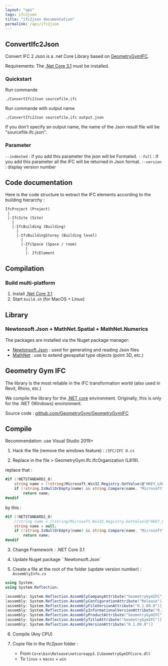 ```yaml
---
layout: "api"
tags: ifc2json
title: "ifc2json documentation"
permalink: /api/ifc2json
---
```


## ConvertIfc2Json

Convert IFC 2 Json is a .net Core Library based on [GeometryGymIFC](https://github.com/GeometryGym/GeometryGymIFC).

Requirements: The [.Net Core 3.1](https://dotnet.microsoft.com/download) must be installed.

### Quickstart

Run commande
```
./ConvertIfc2Json sourcefile.ifc
```

Run commande with output name
```
./ConvertIfc2Json sourcefile.ifc output.json
```

If you don't specify an output name, the name of the Json result file will be "sourcefile.ifc.json". 


### Parameter

`--indented` : if you add this parameter the json will be Formated.
`--full` : if you add this parameter all the IFC will be returned in Json format.
`--version` : display version number

## Code documentation

Here is the code structure to extract the IFC elements according to the building hierarchy :

```
IfcProject (Project)
 |
 |-IfcSite (Site)
   |
   |-IfcBuilding (Building)
     |
     |-IfcBuildingStorey (Building level)
       |
       |-IfcSpace (Space / room)
	     |
	     |- IfcElement
```



## Compilation

### Build multi-platform

1. Install [.Net Core 3.1](https://dotnet.microsoft.com/download)
2. Start `build.sh` (for MacOS + Linux)


## Library 
### Newtonsoft.Json + MathNet.Spatial + MathNet.Numerics

The packages are installed via the Nuget package manager:

- [Newtonsoft.Json](https://www.nuget.org/packages/Newtonsoft.Json/) : used for generating and reading Json files
- [MathNet](https://www.nuget.org/packages/MathNet.Spatial/) : use to extend geospatial type objects (point 3D, etc.)


## Geometry Gym IFC

The library is the most reliable in the IFC transformation world (also used in Revit, Rhino, etc.)

We compile the library for the [.NET core](https://docs.microsoft.com/en-us/dotnet/core) environment. Originally, this is only for the .NET (Windows) environment.

Source code : [github.com/GeometryGym/GeometryGymIFC](https://github.com/GeometryGym/GeometryGymIFC)


## Compile

Recommendation: use Visual Studio 2019+

1. Hack the file (remove the windows feature) : `/IFC/IFC O.cs`

2. Replace in the file > GeometryGym.Ifc.IfcOrganization (L819).

replace that :

```csharp
#if (!NETSTANDARD2_0)
    string name = ((string)Microsoft.Win32.Registry.GetValue(@"HKEY_LOCAL_MACHINE\Software\Microsoft\Windows NT\CurrentVersion", "RegisteredOrganization", "")).Replace("'", "");
    if (!string.IsNullOrEmpty(name) && string.Compare(name, "Microsoft", true) != 0 && string.Compare(name, "HP Inc.",true) != 0)
        return name;
#endif
```

by this :

```csharp
#if (!NETSTANDARD2_0)
    //string name = ((string)Microsoft.Win32.Registry.GetValue(@"HKEY_LOCAL_MACHINE\Software\Microsoft\Windows NT\CurrentVersion", "RegisteredOrganization", "")).Replace("'", "");
    string name = null;
    if (!string.IsNullOrEmpty(name) && string.Compare(name, "Microsoft", true) != 0 && string.Compare(name, "HP Inc.",true) != 0)
        return name;
#endif
```

3. Change Framework : .NET Core 3.1

4. Update Nuget package ``Newtonsoft.Json`

5. Create a file at the root of the folder (update version number) : `AssemblyInfo.cs`

```csharp
using System;
using System.Reflection;

[assembly: System.Reflection.AssemblyCompanyAttribute("GeometryGymIFC")]
[assembly: System.Reflection.AssemblyConfigurationAttribute("Release")]
[assembly: System.Reflection.AssemblyFileVersionAttribute("0.1.09.0")]
[assembly: System.Reflection.AssemblyInformationalVersionAttribute("0.1.09.0")]
[assembly: System.Reflection.AssemblyProductAttribute("GeometryGymIFC")]
[assembly: System.Reflection.AssemblyTitleAttribute("GeometryGymIFC")]
[assembly: System.Reflection.AssemblyVersionAttribute("0.1.09.0")]

```

6. Compile (Any CPU)


7. Copie file in the Ifc2json folder :
    - From `Core\bin\Release\netcoreapp3.1\GeometryGymIFCcore.dll`
    - To `linux` + `macos` + `win`



